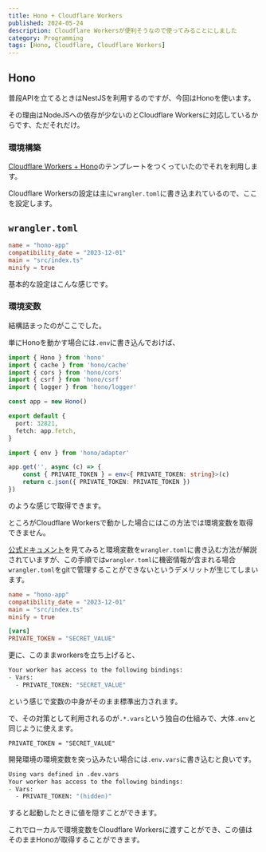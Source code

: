 ```yaml
---
title: Hono + Cloudflare Workers 
published: 2024-05-24
description: Cloudflare Workersが便利そうなので使ってみることにしました 
category: Programming
tags: [Hono, Cloudflare, Cloudflare Workers]
---
```


## Hono

普段APIを立てるときはNestJSを利用するのですが、今回はHonoを使います。

その理由はNodeJSへの依存が少ないのとCloudflare Workersに対応しているからです、ただそれだけ。

### 環境構築

[Cloudflare Workers + Hono](https://github.com/Magisleap/Hono)のテンプレートをつくっていたのでそれを利用します。

Cloudflare Workersの設定は主に`wrangler.toml`に書き込まれているので、ここを設定します。

## `wrangler.toml`

```toml
name = "hono-app"
compatibility_date = "2023-12-01"
main = "src/index.ts"
minify = true
```

基本的な設定はこんな感じです。

### 環境変数

結構詰まったのがここでした。

単にHonoを動かす場合には`.env`に書き込んでおけば、

```ts
import { Hono } from 'hono'
import { cache } from 'hono/cache'
import { cors } from 'hono/cors'
import { csrf } from 'hono/csrf'
import { logger } from 'hono/logger'

const app = new Hono()

export default {
  port: 32821,
  fetch: app.fetch,
}
```

```ts
import { env } from 'hono/adapter'

app.get('', async (c) => {
    const { PRIVATE_TOKEN } = env<{ PRIVATE_TOKEN: string}>(c)
    return c.json({ PRIVATE_TOKEN: PRIVATE_TOKEN })
})
```

のような感じで取得できます。

ところがCloudflare Workersで動かした場合にはこの方法では環境変数を取得できません。

[公式ドキュメント](https://developers.cloudflare.com/workers/configuration/environment-variables/)を見てみると環境変数を`wrangler.toml`に書き込む方法が解説されていますが、この手順では`wrangler.toml`に機密情報が含まれる場合`wrangler.toml`をgitで管理することができないというデメリットが生じてしまいます。

```toml
name = "hono-app"
compatibility_date = "2023-12-01"
main = "src/index.ts"
minify = true

[vars]
PRIVATE_TOKEN = "SECRET_VALUE"
```

更に、このままworkersを立ち上げると、

```zsh
Your worker has access to the following bindings:
- Vars:
  - PRIVATE_TOKEN: "SECRET_VALUE"
```

という感じで変数の中身がそのまま標準出力されます。

で、その対策として利用されるのが`.*.vars`という独自の仕組みで、大体`.env`と同じように使えます。

```vars
PRIVATE_TOKEN = "SECRET_VALUE"
```

開発環境の環境変数を突っ込みたい場合には`.env.vars`に書き込むと良いです。

```zsh
Using vars defined in .dev.vars
Your worker has access to the following bindings:
- Vars:
  - PRIVATE_TOKEN: "(hidden)"
```

すると起動したときに値を隠すことができます。

これでローカルで環境変数をCloudflare Workersに渡すことができ、この値はそのままHonoが取得することができます。